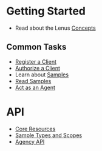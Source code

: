 # Getting Started

* Read about the Lenus [Concepts](getting_started/concepts.md)

## Common Tasks

* [Register a Client](getting_started/register_client.md)
* [Authorize a Client](getting_started/authorization.md)
* Learn about [Samples](getting_started/samples.md)
* [Read Samples](getting_started/reading_samples.md)
* [Act as an Agent](getting_started/acting_as_agent.md)


# API

* [Core Resources](api/core_resources.md)
* [Sample Types and Scopes](api/sample_type_scope.md)
* [Agency API](api/agency_api.md)